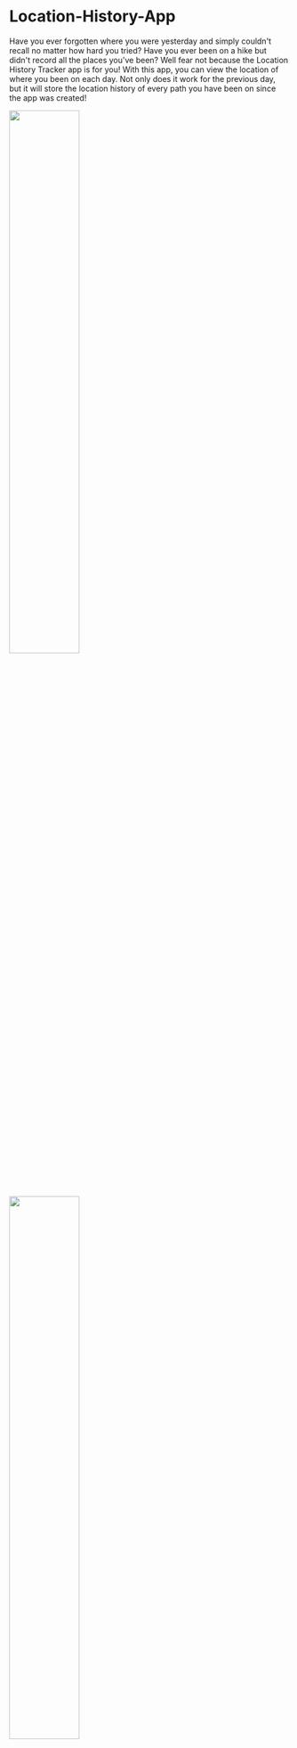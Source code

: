 # Location-History-App

Have you ever forgotten where you were yesterday and simply couldn't recall no matter how hard you tried? Have you ever been on a hike but didn't record all the places you've been? Well fear not because the Location History Tracker app is for you! With this app, you can view the location of where you been on each day. Not only does it work for the previous day, but it will store the location history of every path you have been on since the app was created!


<div>
  <div>
    <img src = "https://user-images.githubusercontent.com/49328304/213342749-99df2de8-430c-4cdc-b8d9-2853ad0e5188.png" width = 50%, height = 50%>
  </div>
  <div>
    <img src = "https://user-images.githubusercontent.com/49328304/213342770-a2e1f3a3-ea9c-49c8-bae1-e02854726453.png" width = 50%, height = 50%>
  </div>
</div>
<img src = "https://user-images.githubusercontent.com/49328304/213342785-443e3987-53d2-4e1b-9561-07f9faa2aaa5.png" width = 50%, height = 50%>
<img src = "https://user-images.githubusercontent.com/49328304/213342796-5800613f-995b-4262-b454-8fa65f71853a.png" width = 50%, height = 50%>
<img src = "https://user-images.githubusercontent.com/49328304/213342820-81e229bb-6fc6-43b2-a4d4-f41c12fd4647.png" width = 50%, height = 50%>
<img src = "https://user-images.githubusercontent.com/49328304/213342840-5a8a3309-587e-4f74-92f7-45ad1ec73e19.png" width = 50%, height = 50%>
